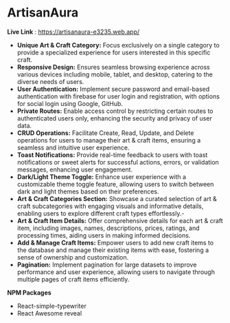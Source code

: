 # ArtisanAura

**Live Link** : https://artisanaura-e3235.web.app/

- **Unique Art & Craft Category:** Focus exclusively on a single category to provide a specialized experience for users interested in this specific craft.
- **Responsive Design:** Ensures seamless browsing experience across various devices including mobile, tablet, and desktop, catering to the diverse needs of users.
- **User Authentication:** Implement secure password and email-based authentication with firebase for user login and registration, with options for social login using Google, GitHub.
- **Private Routes:** Enable access control by restricting certain routes to authenticated users only, enhancing the security and privacy of user data.
- **CRUD Operations:** Facilitate Create, Read, Update, and Delete operations for users to manage their art & craft items, ensuring a seamless and intuitive user experience.
- **Toast Notifications:** Provide real-time feedback to users with toast notifications or sweet alerts for successful actions, errors, or validation messages, enhancing user engagement.
- **Dark/Light Theme Toggle:** Enhance user experience with a customizable theme toggle feature, allowing users to switch between dark and light themes based on their preferences.
- **Art & Craft Categories Section:** Showcase a curated selection of art & craft subcategories with engaging visuals and informative details, enabling users to explore different craft types effortlessly.-
- **Art & Craft Item Details:** Offer comprehensive details for each art & craft item, including images, names, descriptions, prices, ratings, and processing times, aiding users in making informed decisions.
- **Add & Manage Craft Items:** Empower users to add new craft items to the database and manage their existing items with ease, fostering a sense of ownership and customization.
- **Pagination:** Implement pagination for large datasets to improve performance and user experience, allowing users to navigate through multiple pages of craft items efficiently.

**NPM Packages**

- React-simple-typewriter
- React Awesome reveal
